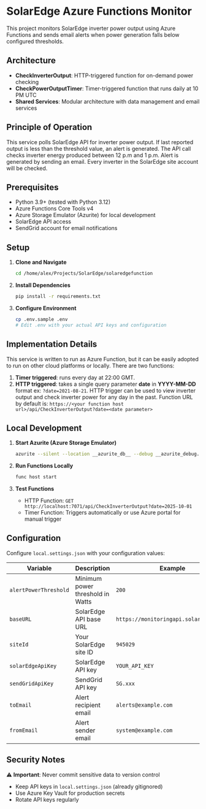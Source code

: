 # SolarEdge Azure Functions Monitor

This project monitors SolarEdge inverter power output using Azure Functions and sends email alerts when power generation falls below configured thresholds.

## Architecture

- **CheckInverterOutput**: HTTP-triggered function for on-demand power checking
- **CheckPowerOutputTimer**: Timer-triggered function that runs daily at 10 PM UTC
- **Shared Services**: Modular architecture with data management and email services

## Principle of Operation

This service polls SolarEdge API for inverter power output. If last reported output is less than the threshold value, an alert is generated.
The API call checks inverter energy produced between 12 p.m and 1 p.m.
Alert is generated by sending an email.
Every inverter in the SolarEdge site account will be checked.

## Prerequisites

- Python 3.9+ (tested with Python 3.12)
- Azure Functions Core Tools v4
- Azure Storage Emulator (Azurite) for local development
- SolarEdge API access
- SendGrid account for email notifications

## Setup

1. **Clone and Navigate**
   ```bash
   cd /home/alex/Projects/SolarEdge/solaredgefunction
   ```

2. **Install Dependencies**
   ```bash
   pip install -r requirements.txt
   ```

3. **Configure Environment**
   ```bash
   cp .env.sample .env
   # Edit .env with your actual API keys and configuration
   ```

## Implementation Details

This service is written to run as Azure Function, but it can be easily adopted to run on other cloud platforms or locally.
There are two functions:
1. **Timer triggered**: runs every day at 22:00 GMT.
2. **HTTP triggered**: takes a single query parameter **date** in **YYYY-MM-DD** format ex: `?date=2021-08-21`. HTTP trigger can be used to view inverter output and check inverter power for any day in the past. Function URL by default is:
   `https://<your function host url>/api/CheckInverterOutput?date=<date parameter>`

## Local Development

1. **Start Azurite (Azure Storage Emulator)**
   ```bash
   azurite --silent --location __azurite_db__ --debug __azurite_debug.log
   ```

2. **Run Functions Locally**
   ```bash
   func host start
   ```

3. **Test Functions**
   - HTTP Function: `GET http://localhost:7071/api/CheckInverterOutput?date=2025-10-01`
   - Timer Function: Triggers automatically or use Azure portal for manual trigger

## Configuration

Configure `local.settings.json` with your configuration values:

| Variable | Description | Example |
|----------|-------------|---------|
| `alertPowerThreshold` | Minimum power threshold in Watts | `200` |
| `baseURL` | SolarEdge API base URL | `https://monitoringapi.solaredge.com/` |
| `siteId` | Your SolarEdge site ID | `945029` |
| `solarEdgeApiKey` | SolarEdge API key | `YOUR_API_KEY` |
| `sendGridApiKey` | SendGrid API key | `SG.xxx` |
| `toEmail` | Alert recipient email | `alerts@example.com` |
| `fromEmail` | Alert sender email | `system@example.com` |

## Security Notes

⚠️ **Important**: Never commit sensitive data to version control
- Keep API keys in `local.settings.json` (already gitignored)
- Use Azure Key Vault for production secrets
- Rotate API keys regularly
